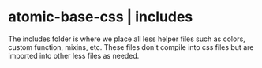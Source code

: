 # atomic-base-css | includes

The includes folder is where we place all less helper files such as colors, custom function, mixins, etc. These files don't compile into css files
but are imported into other less files as needed. 
